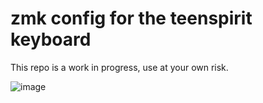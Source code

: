 # zmk config for the teenspirit keyboard
This repo is a work in progress, use at your own risk.

![image](https://github.com/corvett21/zmk-config-buggyspirit/assets/40398861/10248735-e0fa-4959-9f6d-142aed9b7602)
